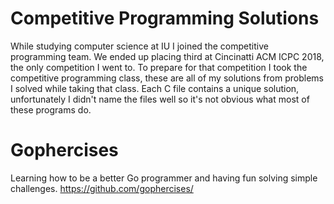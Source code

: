 # Competitive Programming Solutions
While studying computer science at IU I joined the competitive programming team. We ended up placing third at Cincinatti ACM ICPC 2018, the only competition I went to. To prepare for that competition I took the competitive programming class, these are all of my solutions from problems I solved while taking that class. Each C file contains a unique solution, unfortunately I didn't name the files well so it's not obvious what most of these programs do.

# Gophercises
Learning how to be a better Go programmer and having fun solving simple challenges.
https://github.com/gophercises/
